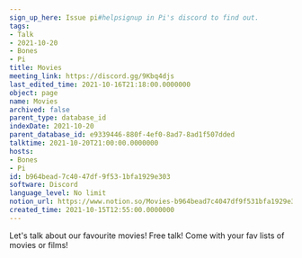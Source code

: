 ```yaml
---
sign_up_here: Issue pi#helpsignup in Pi's discord to find out.
tags:
- Talk
- 2021-10-20
- Bones
- Pi
title: Movies
meeting_link: https://discord.gg/9Kbq4djs
last_edited_time: 2021-10-16T21:18:00.0000000
object: page
name: Movies
archived: false
parent_type: database_id
indexDate: 2021-10-20
parent_database_id: e9339446-880f-4ef0-8ad7-8ad1f507dded
talktime: 2021-10-20T21:00:00.0000000
hosts:
- Bones
- Pi
id: b964bead-7c40-47df-9f53-1bfa1929e303
software: Discord
language_level: No limit
notion_url: https://www.notion.so/Movies-b964bead7c4047df9f531bfa1929e303
created_time: 2021-10-15T12:55:00.0000000
---
```


Let's talk about our favourite movies!
Free talk! Come with your fav lists of movies or films!


